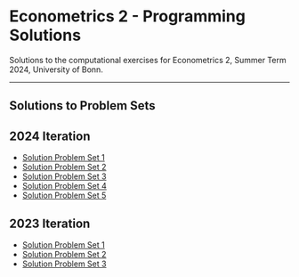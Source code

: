 # Econometrics 2 - Programming Solutions

Solutions to the computational exercises for Econometrics 2, Summer Term 2024,
University of Bonn.

______________________________________________________________________

## Solutions to Problem Sets

## 2024 Iteration

- [Solution Problem Set 1](https://nbviewer.org/github/timmens/metrics-ta/blob/main/2024/ps1.ipynb)
- [Solution Problem Set 2](https://nbviewer.org/github/timmens/metrics-ta/blob/main/2024/ps2.ipynb)
- [Solution Problem Set 3](https://nbviewer.org/github/timmens/metrics-ta/blob/main/2024/ps3.ipynb)
- [Solution Problem Set 4](https://nbviewer.org/github/timmens/metrics-ta/blob/main/2024/ps4.ipynb)
- [Solution Problem Set 5](https://nbviewer.org/github/timmens/metrics-ta/blob/main/2024/ps5.ipynb)

## 2023 Iteration

- [Solution Problem Set 1](https://nbviewer.org/github/timmens/metrics-ta/blob/main/2023/ps1.ipynb)
- [Solution Problem Set 2](https://nbviewer.org/github/timmens/metrics-ta/blob/main/2023/ps2.ipynb)
- [Solution Problem Set 3](https://nbviewer.org/github/timmens/metrics-ta/blob/main/2023/ps3.ipynb)
